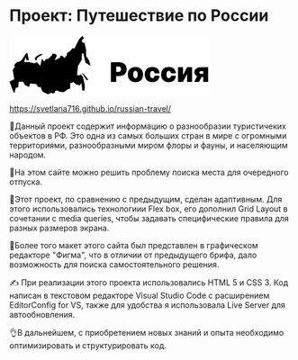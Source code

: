 # Проект: Путешествие по России

![Logo](./images/header-logo-black.svg)

 https://svetlana716.github.io/russian-travel/

🔶Данный проект содержит информацию о разнообразии туристичеких объектов в РФ. Это одна из самых больших стран в мире с огромными территориями, разнообразными миром флоры и фауны, и населяющим народом.

🔶На этом сайте можно решить проблему поиска места для очередного отпуска.

🔶Этот проект, по сравнению с предыдущим, сделан адаптивным. Для этого использовались технологиии Flex box, его дополнил Grid Layout в сочетании с media queries, чтобы задавать специфические правила для разных размеров экрана.

🔶Более того макет этого сайта был представлен в графическом редакторе "Фигма", что в отличии от предыдущего брифа, дало возможность для поиска самостоятельного решения.

✍ При реализации этого проекта использовались HTML 5 и CSS 3. Код написан в текстовом редакторе Visual Studio Code с расширением EditorConfig for VS, также для удобства я использовала Live Server для автообновления.

👌В дальнейшем, с приобретением новых знаний и опыта необходимо оптимизировать и структурировать код.
